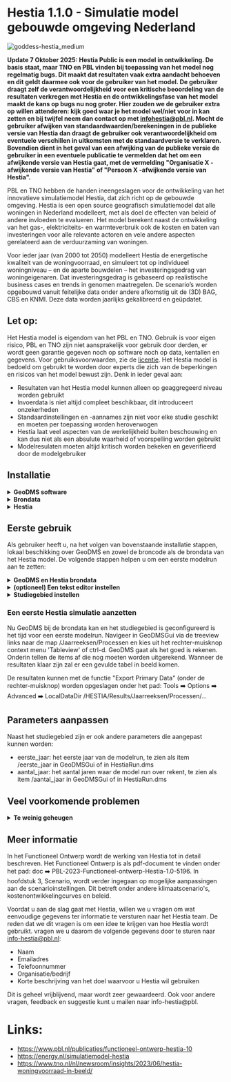 ﻿# Hestia 1.1.0 - Simulatie model gebouwde omgeving Nederland
![goddess-hestia_medium](https://github.com/RuudvandenWijngaart/VestaDV/assets/96182097/e2f3578d-6d44-4c40-853b-107187a1baa7)

**Update 7 Oktober 2025: 
Hestia Public is een model in ontwikkeling. De basis staat, maar TNO en PBL vinden bij toepassing van het model nog regelmatig bugs. Dit maakt dat resultaten vaak extra aandacht behoeven en dit geldt daarmee ook voor de gebruiker van het model. De gebruiker draagt zelf de verantwoordelijkheid voor een kritische beoordeling van de resultaten verkregen met Hestia en de ontwikkelingsfase van het model maakt de kans op bugs nu nog groter. Hier zouden we de gebruiker extra op willen attenderen: kijk goed waar je het model wel/niet voor in kan zetten en bij twijfel neem dan contact op met infohestia@pbl.nl. Mocht de gebruiker afwijken van standaardwaarden/berekeningen in de publieke versie van Hestia dan draagt de gebruiker ook verantwoordelijkheid om eventuele verschillen in uitkomsten met de standaardversie te verklaren. Bovendien dient in het geval van een afwijking van de publieke versie de gebruiker in een eventuele publicatie te vermelden dat het om een afwijkende versie van Hestia gaat, met de vermelding "Organisatie X -afwijkende versie van Hestia" of "Persoon X -afwijkende versie van Hestia".**

PBL en TNO hebben de handen ineengeslagen voor de ontwikkeling van het innovatieve simulatiemodel Hestia, dat zich richt op de gebouwde omgeving. Hestia is een open source geografisch simulatiemodel dat alle woningen in Nederland modelleert, met als doel de effecten van beleid of andere invloeden te evalueren. Het model berekent naast de ontwikkeling van het gas-, elektriciteits- en warmteverbruik ook de kosten en baten van investeringen voor alle relevante actoren en vele andere aspecten gerelateerd aan de verduurzaming van woningen.

Voor ieder jaar (van 2000 tot 2050) modelleert Hestia de energetische kwaliteit van de woningvoorraad, en simuleert tot op individueel woningniveau – en de aparte bouwdelen – het investeringsgedrag van woningeigenaren. Dat investeringsgedrag is gebaseerd op realistische business cases en trends in genomen maatregelen. De scenario’s worden opgebouwd vanuit feitelijke data onder andere afkomstig uit de (3D) BAG, CBS en KNMI. Deze data worden jaarlijks gekalibreerd en geüpdatet.

## Let op:
Het Hestia model is eigendom van het PBL en TNO. Gebruik is voor eigen risico, PBL en TNO zijn niet aansprakelijk voor gebruik door derden, er wordt geen garantie gegeven noch op software noch op data, kentallen en gegevens. Voor gebruiksvoorwaarden, zie de <a href = "https://github.com/pbl-nl/model-hestia-public?tab=GPL-3.0-1-ov-file#readme">licentie</a>.
Het Hestia model is bedoeld om gebruikt te worden door experts die zich van de beperkingen en risicos van het model bewust zijn. Denk in ieder geval aan:
- Resultaten van het Hestia model kunnen alleen op geaggregeerd niveau worden gebruikt
- Invoerdata is niet altijd compleet beschikbaar, dit introduceert onzekerheden
- Standaardinstellingen en -aannames zijn niet voor elke studie geschikt en moeten per toepassing worden heroverwogen
- Hestia laat veel aspecten van de werkelijkheid buiten beschouwing en kan dus niet als een absulute waarheid of voorspelling worden gebruikt
- Modelresulaten moeten altijd kritisch worden bekeken en geverifieerd door de modelgebruiker


## Installatie
<details>
<summary><b>GeoDMS software</b></summary>
<p>Open source Geographic Data & Model Software (GeoDMS) wordt actief ontwikkeld voor het maken van (geografisch expliciete) plannings ondersteunings systemen. Navigeer voor de installatie van GeoDMS naar de <a href="https://github.com/ObjectVision/GeoDMS/releases">releases</a> pagina van <a href="https://github.com/ObjectVision/GeoDMS">GeoDMS</a> en volg de installatie stappen. De huidige publieke versie van Hestia is getest met GeoDMS versie 14.4.2</p>
</details>
<details>
<summary><b>Brondata</b></summary>
<p>De brondata folder (SourceData/SD), voor Hestia staat onder versiebeheer van PBL, download informatie kan worden opgevraagd via info-hestia@pbl.nl.</p>
</details>
<details>
<summary><b>Hestia</b></summary>
<p>
Het Hestia model staat onder Github versiebeheer op de PBL repository. Om het model lokaal binnen te halen raden wij twee mogelijkheden aan:

<b>1. git client</b>
- (optioneel) mocht uw systeem geen git client hebben, installeer deze bijvoorbeeld via https://gitforwindows.org/ voor een Windows command promt programma of https://tortoisegit.org/ voor een grafische git client. De volgende stappen zijn voor git via de command promt.
- navigeer via de command prompt naar de folder waar u Hestia lokaal wilt binnen halen
- clone Hestia lokaal: <code>git clone https://github.com/pbl-nl/model-hestia-public.git</code>
- stap in de Hestia model folder: <code>cd Hestia</code>
  
<b>2. Directe download</b>
- open de Github Hestia [hoofdpagina](https://github.com/pbl-nl/model-hestia-public)
- klik op de "Code" dropdown en kies "Download Zip"
- Pak het zip-bestand uit in de gewenste folder en (optioneel) pas de hoofdfoldernaam aan
  </details>
  </p>
</details>

## Eerste gebruik
Als gebruiker heeft u, na het volgen van bovenstaande installatie stappen, lokaal beschikking over GeoDMS en zowel de broncode als de brondata van het Hestia model. De volgende stappen helpen u om een eerste modelrun aan te zetten:

<details>
<summary><b>GeoDMS en Hestia brondata</b></summary>
<p>
  
- Open de grafische interface van GeoDMS, <b>GeoDMSGui.exe</b>. 
- Open het Hestia model via: :open_file_folder: File :arrow_right: Open :arrow_right: [pad/naar/HESTIA/]/Runs/HestiaRun.dms.
- Zorg dat in Tools :arrow_right: Options :arrow_right: GUI de "Show Hidden Items" optie uit staat. Hierdoor worden de meeste items in de boomstructuur die niet relevant zijn voor de gemiddelde gebruiker onzichtbaar, wat een meer overzichtelijke ervaring biedt. 
- Ga vervolgens naar Tools :arrow_right: Options :arrow_right: Configuration en voeg na %sourceDataDir%/ de uiteindelijke root van de HESTIA brondata folder toe, dus bijvoorbeeld %sourceDataDir%/SD11, of alternatief het volledige pad zonder placeholder.
</p>
</details>

<details>
<summary><b>(optioneel) Een tekst editor instellen </b></summary>
<p>
GeoDMS broncode is georganiseerd in :open_file_folder:.dms files. Optioneel is het mogelijk dat u als gebruiker het pad naar een editor in stelt zodat vanuit de GeoDMSGui treeview naar .dms broncode gesprongen kan worden. Het pad naar de editor is te vinden in Tools :arrow_right: Options :arrow_right: Advanced :arrow_right: DMS editor. Het DMS editor path ziet er standaard als volgt uit: "%env:ProgramFiles%\Notepad++\Notepad++.exe" "%F" -n%L. De 64-bit versie van Notepad++ is <a href="https://notepad-plus-plus.org/downloads/">hier</a> te downloaden. 
  
Na installatie kunt u controleren dat de installatie goed is gegaan door in de HESTIA configuratie te navigeren naar Invoer/StudieGebied en met rechter-muisknop het contextmenu te openen en vervolgens te klikken op "Edit Config Source" of alternatief na selectie van het StudieGebied item de snelkoppeling ctrl-e in te drukken. Als alles goed is komt nu Notepad++ op, op de locatie waar de studiegebied invoer parameter is beschreven.  

</p>
</details>

<details>
<summary><b>Studiegebied instellen</b></summary>
<p>
  
- Het studiegebied is een van de invoer paremeters van het Hestia model. Deze parameter kan worden aangepast in de file [pad/naar/Hestia/]/Runs/HestiaRun.dms.
- U kunt naar deze file navigeren zoals beschreven onder het kopje <b>(optioneel) Een tekst editor instellen</b> of alternatief via de Windows OS file browser.
- Hestia is in staat heel Nederland door te rekenen met de juiste hardware. Voor een eerste run kunnen we het studiegebied het beste instellen op een aantal gemeenten
- Om dit te doen, comment de regel met parameter<string>   StudieGebied : ['NL']; door twee forward-slashes: //parameter<string>   StudieGebied : ['NL'];
- En haal de twee forward-slashes weg van de regel met 9 gemeenten als studiegebied parameter<string>   StudieGebied : ['GM0402,GM0344,GM1581,GM0439,GM0153,GM0599,GM0034,GM0050,GM0321'];
- (optioneel) U kunt ook een specifieke gemeente als studiegebied invoeren, voor een overzicht van gemeente codes gebruikt door HESTIA raadpleeg het volgende bestand in de brondata van Hestia: [pad/naar/brondata/Hestia]/hulpbestanden/buurt/20220728_CBS_buurt_2020.dbf, of alternatief open item /Geography/RegioIndelingen/Gemeente/GM_code in de GeoDMSGui en kies uit het rechter-muisknop context menu 'Tableview' of ctrl-d. 
- sla de file op en ga terug naar de GeoDMSGui.
- als het goed is geeft GeoDMS aan dat de configuratie aangepast is, klik op 'Yes'.
- bij het opvragen van het item /Invoer/StudieGebied (rechter-muisknop TableView of ctrl-d) zal het nieuwe studiegebied nu zichtbaar moeten zijn.
</p>
</details>

### Een eerste Hestia simulatie aanzetten
Nu GeoDMS bij de brondata kan en het studiegebied is geconfigureerd is het tijd voor een eerste modelrun. Navigeer in GeoDMSGui via de treeview links naar de map  /Jaarreeksen/Processen en kies uit het rechter-muisknop context menu 'Tableview' of ctrl-d. GeoDMS gaat als het goed is rekenen. Onderin tellen de items af die nog moeten worden uitgerekend. Wanneer de resultaten klaar zijn zal er een gevulde tabel in beeld komen.
  
De resultaten kunnen met de functie "Export Primary Data" (onder de rechter-muisknop) worden opgeslagen onder het pad: Tools :arrow_right: Options :arrow_right: Advanced :arrow_right: LocalDataDir /HESTIA/Results/Jaarreeksen/Processen/... 
  
## Parameters aanpassen
Naast het studiegebied zijn er ook andere parameters die aangepast kunnen worden:
- eerste_jaar: het eerste jaar van de modelrun, te zien als item /eerste_jaar in GeoDMSGui of in HestiaRun.dms
- aantal_jaar: het aantal jaren waar de model run over rekent, te zien als item /aantal_jaar in GeoDMSGui of in HestiaRun.dms

## Veel voorkomende problemen
<details>
<summary><b>Te weinig geheugen</b></summary>
<p>
Hestia kan, zeker als het studiegebied op heel Nederland staat ingesteld, veel geheugen vragen van uw machine. Dit kan leiden tot een crash van GeoDMS tijdens een model run. Het is mogelijk dit op te lossen door het virtueel geheugen dat ter beschikking van het Windows OS uit te breiden. Volg hiervoor de instructies op de GeoDMS Wiki over het<a href="https://github.com/ObjectVision/GeoDMS/wiki/Virtual-memory"> virtueel geheugen uitbreiden</a>.
</p>
<p>
Een specifieke aanleiding voor een tekort aan geheugen kan zijn dat er in een zichtjaar een groot aantal woningen wordt geactiveerd door opgegeven beleid. Als een woning geactiveerd is, dan wordt voor deze woning een investeringsafweging gedaan en dit is geheugenintensief. Voor meer informatie over activatie, zie hoofdstuk 4 van het Functioneel Ontwerp. Mogelijke oplossingen voor deze aanleiding van een geheugentekort is het verspreiden van het beleid over meerdere zichtjaren, of het verkleinen van de groep woningen die door het beleid wordt geraakt.
</p>
</details>

## Meer informatie
In het Functioneel Ontwerp wordt de werking van Hestia tot in detail beschreven. Het Functioneel Ontwerp is als pdf-document te vinden onder het pad: doc :arrow_right: PBL-2023-Functioneel-ontwerp-Hestia-1.0-5196. In hoofdstuk 3, Scenario, wordt verder ingegaan op mogelijke aanpassingen aan de scenarioinstellingen. Dit betreft onder andere klimaatscenario's, kostenontwikkelingcurves en beleid.

Voordat u aan de slag gaat met Hestia, willen we u vragen om wat eenvoudige gegevens ter informatie te versturen naar het Hestia team. De reden dat we dit vragen is om een idee te krijgen van hoe Hestia wordt gebruikt. vragen we u daarom de volgende gegevens door te sturen naar info-hestia@pbl.nl:

- Naam
- Emailadres
- Telefoonnummer
- Organisatie/bedrijf
- Korte beschrijving van het doel waarvoor u Hestia wil gebruiken

Dit is geheel vrijblijvend, maar wordt zeer gewaardeerd.
Ook voor andere vragen, feedback en suggestie kunt u mailen naar info-hestia@pbl.

# Links:
- https://www.pbl.nl/publicaties/functioneel-ontwerp-hestia-10
- https://energy.nl/simulatiemodel-hestia
- https://www.tno.nl/nl/newsroom/insights/2023/06/hestia-woningvoorraad-in-beeld/
